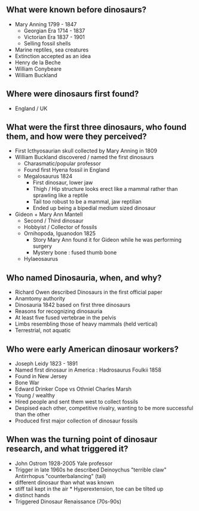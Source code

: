 ## What were known before dinosaurs? 
* Mary Anning 1799 - 1847 
  * Georgian Era 1714 - 1837 
  * Victorian Era 1837 - 1901
  * Selling fossil shells
* Marine reptiles, sea creatures 
* Extinction accepted as an idea 
* Henry de la Beche 
* William Conybeare 
* William Buckland 

## Where were dinosaurs first found? 
* England / UK

## What were the first three dinosaurs, who found them, and how were they perceived? 
* First Icthyosaurian skull collected by Mary Anning in 1809
* William Buckland discovered / named the first dinosaurs 
  * Charasmatic/popular professor
  * Found first Hyena fossil in England 
  * Megalosaurus 1824 
    * First dinosaur, lower jaw
    * Thigh / Hip structure looks erect like a mammal rather than sprawling like a reptile 
    * Tail too robust to be a mammal, jaw reptilian
    * Ended up being a bipedial medium sized dinosaur 
* Gideon + Mary Ann Mantell 
  * Second / Third dinosaur 
  * Hobbyist / Collector of fossils 
  * Ornihopoda, Iguanodon 1825 
    * Story Mary Ann found it for Gideon while he was performing surgery
    * Mystery bone : fused thumb bone 
  * Hylaeosaurus 

## Who named Dinosauria, when, and why? 
* Richard Owen described Dinosaurs in the first official paper
 * Anamtomy authority 
 * Dinosauria 1842 based on first three dinosaurs 
  * Reasons for recognizing dinosauria
   * At least five fused vertebrae in the pelvis
   * Limbs resembling those of heavy mammals (held vertical) 
   * Terrestrial, not aquatic

## Who were early American dinosaur workers? 
* Joseph Leidy 1823 - 1891 
 * Named first dinosaur in America : Hadrosaurus Foulkii 1858
  * Found in New Jersey
* Bone War
 * Edward Drinker Cope vs Othniel Charles Marsh
  * Young / wealthy
  * Hired people and sent them west to collect fossils
  * Despised each other, competitive rivalry, wanting to be more successful than the other
  * Produced first major collection of dinosaur fossils

## When was the turning point of dinosaur research, and what triggered it?
* John Ostrom 1928-2005 Yale professor
 * Trigger in late 1960s he described Deinoychus "terrible claw" Antirrhopus "counterbalancing" (tail)
  * different dinosaur than what was known
   * stiff tail kept in the air
    * Hyperextension, toe can be tilted up
   * distinct hands
  * Triggered Dinosaur Renaissance (70s-90s) 
